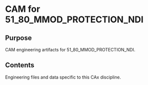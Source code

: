 # CAM for 51_80_MMOD_PROTECTION_NDI

## Purpose
CAM engineering artifacts for 51_80_MMOD_PROTECTION_NDI.

## Contents
Engineering files and data specific to this CAx discipline.

